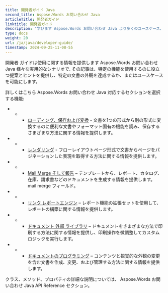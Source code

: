 ```yaml
---
title: 開発者ガイド Java
second_title: Aspose.Words お問い合わせ Java
articleTitle: 開発者ガイド
linktitle: 開発者ガイド
description: "学びます Aspose.Words お問い合わせ Java より多くのユースケース、ヒント、および技術的な詳細を取得する開発者ガイド。"
type: docs
weight: 20
url: /ja/java/developer-guide/
timestamp: 2024-09-25-11-08-55
---
```


開発者 ガイドは使用に関する情報を提供します Aspose.Words お問い合わせ Java 様々な実用的なシナリオで. その記事は、特定の機能を使用するのに役立つ提案とヒントを提供し、特定の文書の外観を達成するか、またはユースケースを可能にします。

詳しくはこちら Aspose.Words お問い合わせ Java 対応するセクションを選択する機能:

- - - [ローディング、保存および変換](/words/ja/java/loading-saving-and-converting/) - 文書を1つの形式から別の形式に変換するのに便利な文書やフォーマット固有の機能を読み、保存するさまざまな方法に関する情報を提供します。
- - - [レンダリング](/words/ja/java/rendering/) - フローレイアウトページ形式で文書からページをパジネーションした表現を取得する方法に関する情報を提供します。
- - - [Mail Merge そして報告](/words/java/mail-merge-and-reporting/) – テンプレートから、レポート、カタログ、在庫、請求書などのドキュメントを生成する情報を提供します。 mail merge フィールド。
- - - [リンク レポートエンジン](/words/java/linq-reporting-engine/) – レポート機能の拡張セットを使用して、レポートの構築に関する情報を提供します。
- - - [ドキュメント 外部 ライブラリ](/words/ja/java/print-a-document-programmatically-or-using-dialogs/) – ドキュメントをさまざまな方法で印刷する方法に関する情報を提供し、印刷操作を微調整してカスタムロジックを実行します。
- - - [ドキュメントのプログラミング](/words/ja/java/programming-with-documents/) – コンテンツと視覚的な外観の変更を含む文書を作成、変更、および管理する方法に関する情報を提供します。

クラス、メソッド、プロパティの詳細な説明については、 Aspose.Words お問い合わせ Java API Reference セクション。
